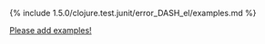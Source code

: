 {% include 1.5.0/clojure.test.junit/error_DASH_el/examples.md %}

[Please add examples!](https://github.com/arrdem/grimoire/edit/master/_includes/1.6.0/clojure.test.junit/error_DASH_el/examples.md)
